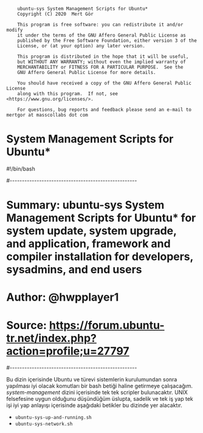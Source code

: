         ubuntu-sys System Management Scripts for Ubuntu*
		Copyright (C) 2020  Mert Gör

        This program is free software: you can redistribute it and/or modify
        it under the terms of the GNU Affero General Public License as
        published by the Free Software Foundation, either version 3 of the
        License, or (at your option) any later version.

        This program is distributed in the hope that it will be useful,
        but WITHOUT ANY WARRANTY; without even the implied warranty of
        MERCHANTABILITY or FITNESS FOR A PARTICULAR PURPOSE.  See the
        GNU Affero General Public License for more details.

        You should have received a copy of the GNU Affero General Public License
        along with this program.  If not, see <https://www.gnu.org/licenses/>.

        For questions, bug reports and feedback please send an e-mail to mertgor at masscollabs dot com
	   
# System Management Scripts for Ubuntu*

#!/bin/bash

#----------------------------------------------------
# Summary: ubuntu-sys System Management Scripts for Ubuntu* for system update, system upgrade, and application, framework and compiler installation for developers, sysadmins, and end users  
# Author: @hwpplayer1
# Source: https://forum.ubuntu-tr.net/index.php?action=profile;u=27797
#----------------------------------------------------

Bu dizin içerisinde Ubuntu ve türevi sistemlerin kurulumundan sonra yapılması iyi olacak komutları bir bash betiği haline getirmeye çalışacağım. 
*system-management* dizini içerisinde tek tek scripler bulunacaktır. UNIX felsefesine uygun olduğunu düşündüğüm üslupta, sadelik ve tek iş yap tek işi iyi yap anlayışı içerisinde aşağıdaki betikler bu dizinde yer alacaktır. 

* ```ubuntu-sys-up-and-running.sh```
* ```ubuntu-sys-network.sh``` 
